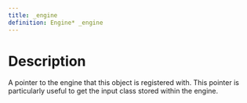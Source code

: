 ```yaml
---
title: _engine
definition: Engine* _engine
---
```


# Description
A pointer to the engine that this object is registered with. This pointer is particularly useful to get the input class stored within the engine.


